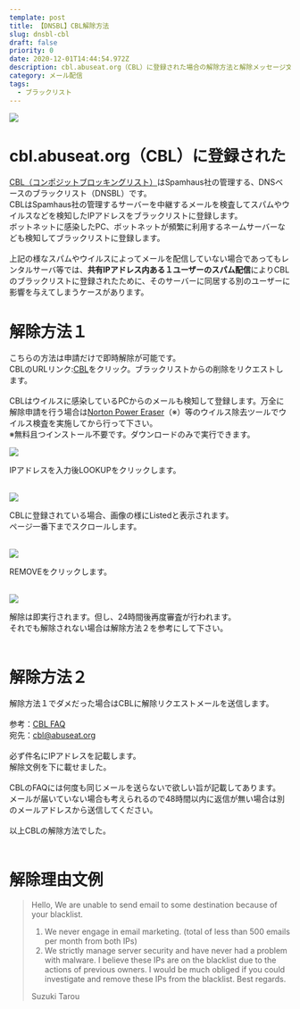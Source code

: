 ```yaml
---
template: post
title: 【DNSBL】CBL解除方法
slug: dnsbl-cbl
draft: false
priority: 0
date: 2020-12-01T14:44:54.972Z
description: cbl.abuseat.org（CBL）に登録された場合の解除方法と解除メッセージ文例
category: メール配信
tags:
  - ブラックリスト
---
```

![](/media/abuseat-title.png)

# cbl.abuseat.org（CBL）に登録された

<a href="https://www.abuseat.org/">CBL（コンポジットブロッキングリスト）</a>はSpamhaus社の管理する、DNSベースのブラックリスト（DNSBL）です。<br> 				CBLはSpamhaus社の管理するサーバーを中継するメールを検査してスパムやウイルスなどを検知したIPアドレスをブラックリストに登録します。<br> 				ボットネットに感染したPC、ボットネットが頻繁に利用するネームサーバーなども検知してブラックリストに登録します。<br> 				<br> 				上記の様なスパムやウイルスによってメールを配信していない場合であってもレンタルサーバ等では、<strong>共有IPアドレス内ある１ユーザーのスパム配信</strong>によりCBLのブラックリストに登録されたために、そのサーバーに同居する別のユーザーに影響を与えてしまうケースがあります。<br>

# 解除方法１

こちらの方法は申請だけで即時解除が可能です。<br> 				CBLのURLリンク:<a href="https://www.abuseat.org/lookup.cgi">CBL</a>をクリック。ブラックリストからの削除をリクエストします。<br> 				<br> 				CBLはウイルスに感染しているPCからのメールも検知して登録します。万全に解除申請を行う場合は<a href="https://us.norton.com/support/tools/npe.html">Norton Power Eraser</a>（※）等のウイルス除去ツールでウイルス検査を実施してから行って下さい。<br> 				※無料且つインストール不要です。ダウンロードのみで実行できます。<br> 				

![](/media/abuseat-1.png)

IPアドレスを入力後LOOKUPをクリックします。<br><br>

![](/media/abuseat-2.png)

CBLに登録されている場合、画像の様にListedと表示されます。<br> 				ページ一番下までスクロールします。<br><br>

![](/media/abuseat-3.png)

REMOVEをクリックします。<br><br>

![](/media/abuseat-4.png)

解除は即実行されます。但し、24時間後再度審査が行われます。<br>それでも解除されない場合は解除方法２を参考にして下さい。<br><br>

# 解除方法２

解除方法１でダメだった場合はCBLに解除リクエストメールを送信します。<br> 				<br> 				参考：<a href="https://www.abuseat.org/faq.html">CBL FAQ</a><br> 				宛先：<span class="text-primary">cbl@abuseat.org</span><br> 				<br> 				必ず件名にIPアドレスを記載します。<br> 				解除文例を下に載せました。<br> 				<br> 				CBLのFAQには何度も同じメールを送らないで欲しい旨が記載してあります。<br> 				メールが届いていない場合も考えられるので48時間以内に返信が無い場合は別のメールアドレスから送信してください。<br> 				<br> 				以上CBLの解除方法でした。<br><br>

# 解除理由文例

> Hello, We are unable to send email to some destination because of your blacklist.
>
> 1. We never engage in email marketing. (total of less than 500 emails per month from both IPs)
> 2. We strictly manage server security and have never had a problem with malware. I believe these IPs are on the blacklist due to the actions of previous owners. I would be much obliged if you could investigate and remove these IPs from the blacklist. Best regards.
>
> Suzuki Tarou